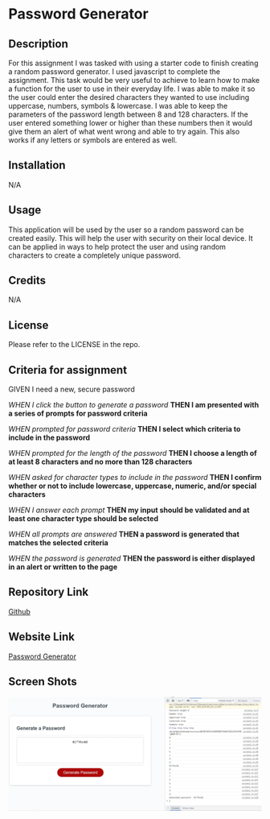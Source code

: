# Password Generator

## Description

For this assignment I was tasked with using a starter code to finish creating a random password generator. I used javascript to complete the assignment. This task would be very useful to achieve to learn how to make a function for the user to use in their everyday life. I was able to make it so the user could enter the desired characters they wanted to use including uppercase, numbers, symbols & lowercase. I was able to keep the parameters of the password length between 8 and 128 characters. If the user entered something lower or higher than these numbers then it would give them an alert of what went wrong and able to try again. This also works if any letters or symbols are entered as well.

## Installation

N/A

## Usage

This application will be used by the user so a random password can be created easily. This will help the user with security on their local device. It can be applied in ways to help protect the user and using random characters to create a completely unique password.

## Credits

N/A

## License

Please refer to the LICENSE in the repo.

## Criteria for assignment

GIVEN I need a new, secure password

*WHEN I click the button to generate a password*
**THEN I am presented with a series of prompts for password criteria**

*WHEN prompted for password criteria*
**THEN I select which criteria to include in the password**

*WHEN prompted for the length of the password*
**THEN I choose a length of at least 8 characters and no more than 128 characters**

*WHEN asked for character types to include in the password*
**THEN I confirm whether or not to include lowercase, uppercase, numeric, and/or special characters**

*WHEN I answer each prompt*
**THEN my input should be validated and at least one character type should be selected**

*WHEN all prompts are answered*
**THEN a password is generated that matches the selected criteria**

*WHEN the password is generated*
**THEN the password is either displayed in an alert or written to the page**

## Repository Link

[Github](https://github.com/PintoDrop/Challenge-3)

## Website Link

[Password Generator](https://pintodrop.github.io/Challenge-3/)

## Screen Shots

![Deployed Website](/images/Deplyed-website.jpg)
